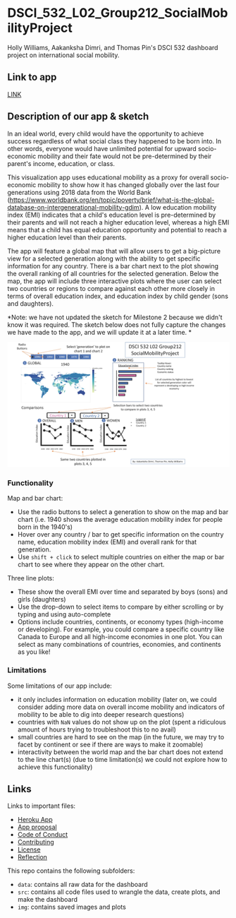 # DSCI_532_L02_Group212_SocialMobilityProject


Holly Williams, Aakanksha Dimri, and Thomas Pin's DSCI 532 dashboard project on international social mobility. 

## Link to app

[LINK](https://dsci-532-l02-gr212-milestone2.herokuapp.com/)

## Description of our app & sketch 

In an ideal world, every child would have the opportunity to achieve success regardless of what social class they happened to be born into. In other words, everyone would have unlimited potential for upward socio-economic mobility and their fate would not be pre-determined by their parent's income, education, or class.  

This visualization app uses educational mobility as a proxy for overall socio-economic mobility to show how it has changed globally over the last four generations using 2018 data from the World Bank (https://www.worldbank.org/en/topic/poverty/brief/what-is-the-global-database-on-intergenerational-mobility-gdim).  A low education mobility index (EMI) indicates that a child's education level is pre-determined by their parents and will not reach a higher education level, whereas a high EMI means that a child has equal education opportunity and potential to reach a higher education level than their parents. 

The app will feature a global map that will allow users to get a big-picture view for a selected generation along with the ability to get specific information for any country. There is a bar chart next to the plot showing the overall ranking of all countries for the selected generation.  Below the map, the app will include three interactive plots where the user can select two countries or regions to compare against each other more closely in terms of overall education index, and education index by child gender (sons and daughters).  

*Note: we have not updated the sketch for Milestone 2 because we didn't know it was required. The sketch below does not fully capture the changes we have made to the app, and we will update it at a later time. *

![](img/Dashboard_Schematic.jpg)

### Functionality

Map and bar chart:
- Use the radio buttons to select a generation to show on the map and bar chart (i.e. 1940 shows the average education mobility index for people born in the 1940's)
- Hover over any country / bar to get specific information on the country name, education mobility index (EMI) and overall rank for that generation.
- Use `shift + click` to select multiple countries on either the map or bar chart to see where they appear on the other chart.

Three line plots:
 - These show the overall EMI over time and separated by boys (sons) and girls (daughters)
 - Use the drop-down to select items to compare by either scrolling or by typing and using auto-complete
 - Options include countries, continents, or economy types (high-income or developing).  For example, you could compare a specific country like Canada to Europe and all high-income economies in one plot. You can select as many combinations of countries, economies, and continents as you like!

### Limitations

Some limitations of our app include:
 - it only includes information on education mobility (later on, we could consider adding more data on overall income mobility and indicators of mobility to be able to dig into deeper research questions)
 - countries with `NaN` values do not show up on the plot (spent a ridiculous amount of hours trying to troubleshoot this to no avail)
 - small countries are hard to see on the map (in the future, we may try to facet by continent or see if there are ways to make it zoomable)
 - interactivity between the world map and the bar chart does not extend to the line chart(s) (due to time limitation(s) we could not explore how to achieve this functionality)


## Links

Links to important files:
 - [Heroku App](https://dsci-532-l02-gr212-milestone2.herokuapp.com/)
 - [App proposal](https://github.com/UBC-MDS/DSCI_532_L02_Group212_SocialMobilityProject/blob/master/proposal.md)
 - [Code of Conduct](https://github.com/UBC-MDS/DSCI_532_L02_Group212_SocialMobilityProject/blob/master/CODE_OF_CONDUCT.md)
 - [Contributing](https://github.com/UBC-MDS/DSCI_532_L02_Group212_SocialMobilityProject/blob/master/CONTRIBUTING.md)
 - [License](https://github.com/UBC-MDS/DSCI_532_L02_Group212_SocialMobilityProject/blob/master/LICENSE.md)
 - [Reflection](https://github.com/UBC-MDS/DSCI_532_L02_Group212_SocialMobilityProject/blob/milestone2/reflection.md)

 This repo contains the following subfolders:
 - `data`: contains all raw data for the dashboard
 - `src`: contains all code files used to wrangle the data, create plots, and make the dashboard
 - `img`: contains saved images and plots


